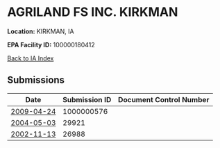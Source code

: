 # AGRILAND FS INC.   KIRKMAN

**Location:** KIRKMAN, IA

**EPA Facility ID:** 100000180412

[Back to IA Index](../../index.md)

## Submissions

| Date | Submission ID | Document Control Number |
|------|--------------|-------------------------|
| [2009-04-24](submissions/1000000576.md) | 1000000576 |  |
| [2004-05-03](submissions/29921.md) | 29921 |  |
| [2002-11-13](submissions/26988.md) | 26988 |  |
